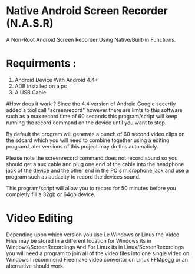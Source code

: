 # Native Android Screen Recorder (N.A.S.R)
A Non-Root Android Screen Recorder Using Native/Built-in Functions.

# Requirments :
1. Android Device With Android 4.4+
2. ADB installed on a pc
3. A USB Cable

#How does it work ?
Since the 4.4 version of Android Google secertly added a tool call "screenrecord" however there are limts to this software such as a max record time of 60 seconds this program/script will keep running the record command on the device until you want to stop.

By default the program will generate a bunch of 60 second video clips on the sdcard which you will need to combine together using a editing program.Later versions of this project may do this automaticly.

Please note the screenrecord command does not record sound so you should get a aux cable and plug one end of the cable into the headphone jack of the device and the other end in the PC's microphone jack and use a program such as audacity to record the devices sound.

This program/script will allow you to record for 50 minutes before you completly fill a 32gb or 64gb device.

# Video Editing 
Depending upon which version you use i.e Windows or Linux the Video Files may be stored in a different location for Windows its in Windows\ScreenRecordings And For Linux its in Linux/ScreenRecordings you will need a program to join all of the video files into one single
video on Windows I recommend Freemake video convertor on Linux FFMpegg or an alternative should work.